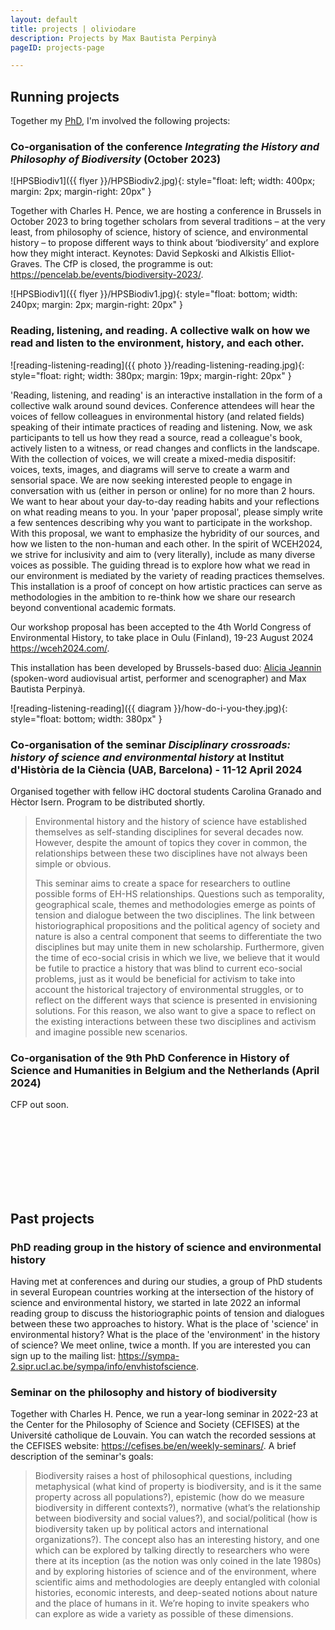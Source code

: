 ```yaml
---
layout: default
title: projects | oliviodare
description: Projects by Max Bautista Perpinyà
pageID: projects-page

---
```



## Running projects

Together my [PhD](bio.html#what-i-am-doing-now), I'm involved the following projects:


### Co-organisation of the conference *Integrating the History and Philosophy of Biodiversity* (October 2023)
![HPSBiodiv1]({{ flyer }}/HPSBiodiv2.jpg){: style="float: left; width: 400px; margin: 2px; margin-right: 20px" }

Together with Charles H. Pence, we are hosting a conference in Brussels in October 2023 to bring together scholars from several traditions – at the very least, from philosophy of science, history of science, and environmental history – to propose different ways to think about ‘biodiversity’ and explore how they might interact. Keynotes: David Sepkoski and Alkistis Elliot-Graves. The CfP is closed, the programme is out: <a class="dont-break-out" href="https://pencelab.be/events/biodiversity-2023/" target="_blank">https://pencelab.be/events/biodiversity-2023/</a>.

![HPSBiodiv1]({{ flyer }}/HPSBiodiv1.jpg){: style="float: bottom; width: 240px; margin: 2px; margin-right: 20px" }



### Reading, listening, and reading. A collective walk on how we read and listen to the environment, history, and each other.
![reading-listening-reading]({{ photo }}/reading-listening-reading.jpg){: style="float: right; width: 380px; margin: 19px; margin-right: 20px" }

'Reading, listening, and reading' is an interactive installation in the form of a collective walk around sound devices. Conference attendees will hear the voices of fellow colleagues in environmental history (and related fields) speaking of their intimate practices of reading and listening. Now, we ask participants to tell us how they read a source, read a colleague's book, actively listen to a witness, or read changes and conflicts in the landscape. With the collection of voices, we will create a mixed-media dispositif: voices, texts, images, and diagrams will serve to create a warm and sensorial space. We are now seeking interested people to engage in conversation with us (either in person or online) for no more than 2 hours. We want to hear about your day-to-day reading habits and your reflections on what reading means to you. In your 'paper proposal', please simply write a few sentences describing why you want to participate in the workshop. With this proposal, we want to emphasize the hybridity of our sources, and how we listen to the non-human and each other. In the spirit of WCEH2024, we strive for inclusivity and aim to (very literally), include as many diverse voices as possible. The guiding thread is to explore how what we read in our environment is mediated by the variety of reading practices themselves. This installation is a proof of concept on how artistic practices can serve as methodologies in the ambition to re-think how we share our research beyond conventional academic formats.

Our workshop proposal has been accepted to the 4th World Congress of Environmental History, to take place in Oulu (Finland), 19-23 August 2024 <a class="dont-break-out" href="https://wceh2024.com/" target="_blank">https://wceh2024.com/</a>.


This installation has been developed by Brussels-based duo: <a class="dont-break-out" href="quand-ils-parlent.jimdofree.com" target="_blank">Alicia Jeannin</a> (spoken-word audiovisual artist, performer and scenographer) and Max Bautista Perpinyà.

![reading-listening-reading]({{ diagram }}/how-do-i-you-they.jpg){: style="float: bottom; width: 380px" }


### Co-organisation of the seminar *Disciplinary crossroads: history of science and environmental history* at Institut d'Història de la Ciència (UAB, Barcelona) - 11-12 April 2024
Organised together with fellow iHC doctoral students Carolina Granado and Hèctor Isern. Program to be distributed shortly.

> Environmental history and the history of science have established themselves as self-standing disciplines for several decades now. However, despite the amount of topics they cover in common, the relationships between these two disciplines have not always been simple or obvious.
> 
> This seminar aims to create a space for researchers to outline possible forms of EH-HS relationships. Questions such as temporality, geographical scale, themes and methodologies emerge as points of tension and dialogue between the two disciplines. The link between historiographical propositions and the political agency of society and nature is also a central component that seems to differentiate the two disciplines but may unite them in new scholarship. Furthermore, given the time of eco-social crisis in which we live, we believe that it would be futile to practice a history that was blind to current eco-social problems, just as it would be beneficial for activism to take into account the historical trajectory of environmental struggles, or to reflect on the different ways that science is presented in envisioning solutions. For this reason, we also want to give a space to reflect on the existing interactions between these two disciplines and activism and imagine possible new scenarios.

### Co-organisation of the 9th PhD Conference in History of Science and Humanities in Belgium and the Netherlands (April 2024)
CFP out soon.

<br/><br/>
<br/><br/>
<br/><br/>

<hr style="width:70%; border-width:0px; height:2px; text-align:left; margin-left:0; background-color:var(--myhovercolor);">

## Past projects
### PhD reading group in the history of science and environmental history
Having met at conferences and during our studies, a group of PhD students in several European countries working at the intersection of the history of science and environmental history, we started in late 2022 an informal reading group to discuss the historiographic points of tension and dialogues between these two approaches to history. What is the place of 'science' in environmental history? What is the place of the 'environment' in the history of science? We meet online, twice a month. If you are interested you can sign up to the mailing list: <a class="dont-break-out" href="https://sympa-2.sipr.ucl.ac.be/sympa/info/envhistofscience" target="_blank">https://sympa-2.sipr.ucl.ac.be/sympa/info/envhistofscience</a>.


### Seminar on the philosophy and history of biodiversity
Together with Charles H. Pence, we run a year-long seminar in 2022-23 at the Center for the Philosophy of Science and Society (CEFISES) at the Université catholique de Louvain. You can watch the recorded sessions at the CEFISES website: <a class="dont-break-out" href="https://cefises.be/en/seminar-topic-archive/#conservation-biodiversity" target="_blank">https://cefises.be/en/weekly-seminars/</a>. A brief description of the seminar's goals: 

> Biodiversity raises a host of philosophical questions, including metaphysical (what kind of property is biodiversity, and is it the same property across all populations?), epistemic (how do we measure biodiversity in different contexts?), normative (what’s the relationship between biodiversity and social values?), and social/political (how is biodiversity taken up by political actors and international organizations?). The concept also has an interesting history, and one which can be explored by talking directly to researchers who were there at its inception (as the notion was only coined in the late 1980s) and by exploring histories of science and of the environment, where scientific aims and methodologies are deeply entangled with colonial histories, economic interests, and deep-seated notions about nature and the place of humans in it. We’re hoping to invite speakers who can explore as wide a variety as possible of these dimensions.